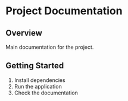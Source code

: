 
# Project Documentation

## Overview
Main documentation for the project.

## Getting Started
1. Install dependencies
2. Run the application
3. Check the documentation
